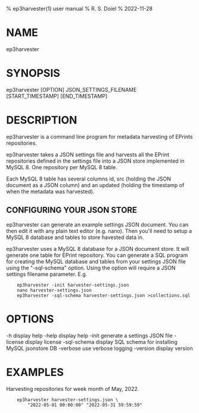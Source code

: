 % ep3harvester(1) user manual
% R. S. Doiel
% 2022-11-28

# NAME

ep3harvester

# SYNOPSIS

ep3harvester [OPTION] JSON_SETTINGS_FILENAME \
           [START_TIMESTAMP] [END_TIMESTAMP]

# DESCRIPTION

ep3harvester is a command line program for metadata harvesting
of EPrints repositories.

ep3harvester takes a JSON settings file and harvests
all the EPrint repositories defined in the settings file
into a JSON store implemented in MySQL 8. One repository per
MySQL 8 table.

Each MySQL 8 table has several columns id, src (holding the JSON
document as a JSON column) and an updated (holding the timestamp
of when the metadata was harvested).

## CONFIGURING YOUR JSON STORE

ep3harvester can generate an example settings JSON document. You
can then edit it with any plain text editor (e.g. nano). Then
you'll need to setup a MySQL 8 database and tables to store
havested data in.

ep3harvester uses a MySQL 8 database for a JSON document store.
It will generate one table for EPrint repository. You can
generate a SQL program for creating the MySQL database and
tables from your settings JSON file using the "-sql-schema"
option. Using the option will require a JSON settings filename
parameter. E.g.

~~~
    ep3harvester -init harvester-settings.json
    nano harvester-settings.json
    ep3harvester -sql-schema harvester-settings.json >collections.sql
~~~

# OPTIONS

  -h	display help
  -help
    	display help
  -init
    	generate a settings JSON file
  -license
    	display license
  -sql-schema
    	display SQL schema for installing MySQL jsonstore DB
  -verbose
    	use verbose logging
  -version
    	display version

# EXAMPLES

Harvesting repositories for week month of May, 2022.

~~~
    ep3harvester harvester-settings.json \
        "2022-05-01 00:00:00" "2022-05-31 59:59:59"
~~~

